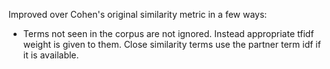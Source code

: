 Improved over Cohen's original similarity metric in a few ways:

+ Terms not seen in the corpus are not ignored. Instead appropriate tfidf weight is given to them. Close similarity terms use the partner term idf if it is available.
